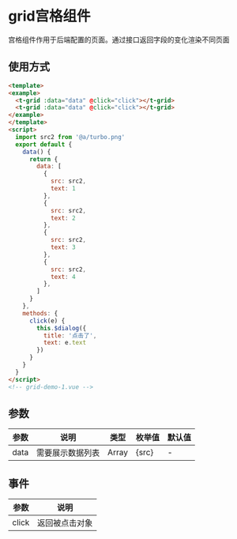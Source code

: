 # grid宫格组件
宫格组件作用于后端配置的页面。通过接口返回字段的变化渲染不同页面

## 使用方式

```html
<template>
<example>
  <t-grid :data="data" @click="click"></t-grid>
  <t-grid :data="data" @click="click"></t-grid>
</example>
</template>
<script>
  import src2 from '@a/turbo.png'
  export default {
    data() {
      return {
        data: [
          {
            src: src2,
            text: 1
          },
          {
            src: src2,
            text: 2
          },
          {
            src: src2,
            text: 3
          },
          {
            src: src2,
            text: 4
          },
        ]
      }
    },
    methods: {
      click(e) {
        this.$dialog({
          title: '点击了',
          text: e.text
        })
      }
    }
  } 
</script>
<!-- grid-demo-1.vue -->
```
## 参数
  | 参数      | 说明    | 类型      | 枚举值       | 默认值   |
  |---------- |-------- |---------- |-------------  |-------- |
  | data     | 需要展示数据列表   | Array  |   {src}   |   -   |

## 事件
  | 参数      | 说明    |
  |---------- |-------- |
  | click     | 返回被点击对象   |

